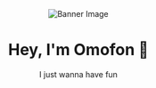 <!-- Banner Image -->
<div style="text-align: center;">
  <img src="https://user-images.githubusercontent.com/73097560/115834477-dbab4500-a447-11eb-908a-139a6edaec5c.gif" alt="Banner Image">
</div>

<!-- Introduction -->
<div style="text-align: center;">
  <h1>Hey, I'm Omofon 👋</h1>
  <p>
    I just wanna have fun
  </p>
